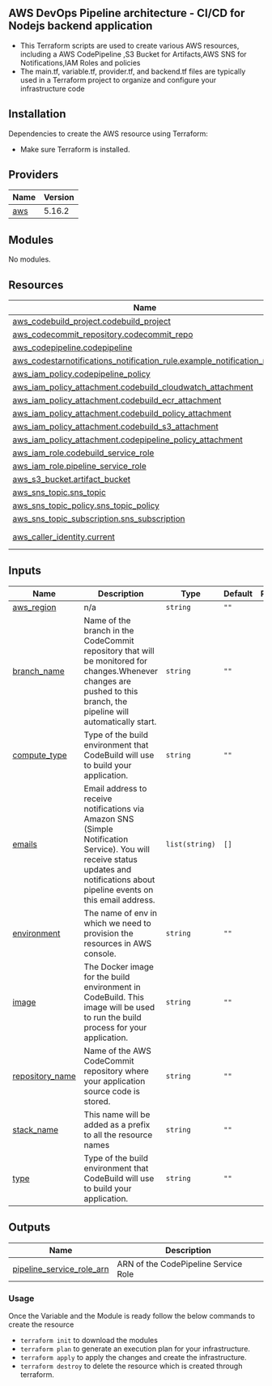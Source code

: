 ## AWS DevOps Pipeline architecture - CI/CD for Nodejs backend application
- This Terraform scripts are used to create various AWS resources, including a AWS CodePipeline ,S3 Bucket for Artifacts,AWS SNS for Notifications,IAM Roles and policies
- The main.tf, variable.tf, provider.tf, and backend.tf files are typically used in a Terraform project to organize and configure your infrastructure code

## Installation
Dependencies to create the AWS resource using Terraform: 
- Make sure Terraform is installed.

## Providers

| Name | Version |
|------|---------|
| <a name="provider_aws"></a> [aws](#provider\_aws) | 5.16.2 |

## Modules

No modules.

## Resources

| Name | Type |
|------|------|
| [aws_codebuild_project.codebuild_project](https://registry.terraform.io/providers/hashicorp/aws/latest/docs/resources/codebuild_project) | resource |
| [aws_codecommit_repository.codecommit_repo](https://registry.terraform.io/providers/hashicorp/aws/latest/docs/resources/codecommit_repository) | resource |
| [aws_codepipeline.codepipeline](https://registry.terraform.io/providers/hashicorp/aws/latest/docs/resources/codepipeline) | resource |
| [aws_codestarnotifications_notification_rule.example_notification_rule](https://registry.terraform.io/providers/hashicorp/aws/latest/docs/resources/codestarnotifications_notification_rule) | resource |
| [aws_iam_policy.codepipeline_policy](https://registry.terraform.io/providers/hashicorp/aws/latest/docs/resources/iam_policy) | resource |
| [aws_iam_policy_attachment.codebuild_cloudwatch_attachment](https://registry.terraform.io/providers/hashicorp/aws/latest/docs/resources/iam_policy_attachment) | resource |
| [aws_iam_policy_attachment.codebuild_ecr_attachment](https://registry.terraform.io/providers/hashicorp/aws/latest/docs/resources/iam_policy_attachment) | resource |
| [aws_iam_policy_attachment.codebuild_policy_attachment](https://registry.terraform.io/providers/hashicorp/aws/latest/docs/resources/iam_policy_attachment) | resource |
| [aws_iam_policy_attachment.codebuild_s3_attachment](https://registry.terraform.io/providers/hashicorp/aws/latest/docs/resources/iam_policy_attachment) | resource |
| [aws_iam_policy_attachment.codepipeline_policy_attachment](https://registry.terraform.io/providers/hashicorp/aws/latest/docs/resources/iam_policy_attachment) | resource |
| [aws_iam_role.codebuild_service_role](https://registry.terraform.io/providers/hashicorp/aws/latest/docs/resources/iam_role) | resource |
| [aws_iam_role.pipeline_service_role](https://registry.terraform.io/providers/hashicorp/aws/latest/docs/resources/iam_role) | resource |
| [aws_s3_bucket.artifact_bucket](https://registry.terraform.io/providers/hashicorp/aws/latest/docs/resources/s3_bucket) | resource |
| [aws_sns_topic.sns_topic](https://registry.terraform.io/providers/hashicorp/aws/latest/docs/resources/sns_topic) | resource |
| [aws_sns_topic_policy.sns_topic_policy](https://registry.terraform.io/providers/hashicorp/aws/latest/docs/resources/sns_topic_policy) | resource |
| [aws_sns_topic_subscription.sns_subscription](https://registry.terraform.io/providers/hashicorp/aws/latest/docs/resources/sns_topic_subscription) | resource |
| [aws_caller_identity.current](https://registry.terraform.io/providers/hashicorp/aws/latest/docs/data-sources/caller_identity) | data source |

## Inputs

| Name | Description | Type | Default | Required |
|------|-------------|------|---------|:--------:|
| <a name="input_aws_region"></a> [aws\_region](#input\_aws\_region) | n/a | `string` | `""` | |
| <a name="input_branch_name"></a> [branch\_name](#input\_branch\_name) | Name of the branch in the CodeCommit repository that will be monitored for changes.Whenever changes are pushed to this branch, the pipeline will automatically start. | `string` | `""` |  |
| <a name="input_compute_type"></a> [compute\_type](#input\_compute\_type) | Type of the build environment that CodeBuild will use to build your application. | `string` | `""` |  |
| <a name="input_emails"></a> [emails](#input\_emails) | Email address to receive notifications via Amazon SNS (Simple Notification Service). You will receive status updates and notifications about pipeline events on this email address. | `list(string)` | `[]` | |
| <a name="input_environment"></a> [environment](#input\_environment) | The name of env in which we need to provision the resources in AWS console. | `string` | `""` |  |
| <a name="input_image"></a> [image](#input\_image) | The Docker image for the build environment in CodeBuild. This image will be used to run the build process for your application. | `string` | `""` |  |
| <a name="input_repository_name"></a> [repository\_name](#input\_repository\_name) | Name of the AWS CodeCommit repository where your application source code is stored. | `string` | `""` |  |
| <a name="input_stack_name"></a> [stack\_name](#input\_stack\_name) | This name will be added as a prefix to all the resource names | `string` | `""` |  |
| <a name="input_type"></a> [type](#input\_type) | Type of the build environment that CodeBuild will use to build your application. | `string` | `""` |  |

## Outputs

| Name | Description |
|------|-------------|
| <a name="output_pipeline_service_role_arn"></a> [pipeline\_service\_role\_arn](#output\_pipeline\_service\_role\_arn) | ARN of the CodePipeline Service Role |

### Usage
Once the Variable and the Module is ready follow the below commands to create the resource
- ```terraform init``` to download the modules
- ```terraform plan``` to generate an execution plan for your infrastructure. 
- ```terraform apply``` to apply the changes and create the infrastructure.
- ```terraform destroy``` to delete the resource which is created through terraform.
<!-- END_TF_DOCS -->

